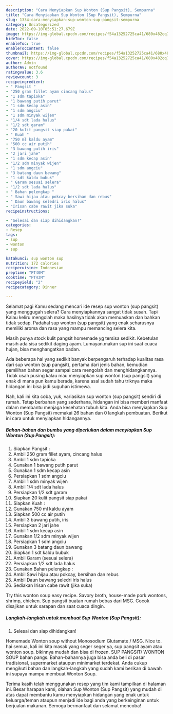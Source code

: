 ```yaml
---
description: "Cara Menyiapkan Sup Wonton (Sup Pangsit), Sempurna"
title: "Cara Menyiapkan Sup Wonton (Sup Pangsit), Sempurna"
slug: 1334-cara-menyiapkan-sup-wonton-sup-pangsit-sempurna
category: Uncategorized
date: 2022-09-10T05:51:27.679Z
image: https://img-global.cpcdn.com/recipes/f54a13252725ca41/680x482cq70/sup-wonton-sup-pangsit-foto-resep-utama.jpg
hideToc: false
enableToc: true
enableTocContent: false
thumbnail: https://img-global.cpcdn.com/recipes/f54a13252725ca41/680x482cq70/sup-wonton-sup-pangsit-foto-resep-utama.jpg
cover: https://img-global.cpcdn.com/recipes/f54a13252725ca41/680x482cq70/sup-wonton-sup-pangsit-foto-resep-utama.jpg
author: Admin
authorAv: notfound
ratingvalue: 3.6
reviewcount: 3
recipeingredient:
- " Pangsit "
- "250 gram fillet ayam cincang halus"
- "1 sdm tapioka"
- "1 bawang putih parut"
- "1 sdm kecap asin"
- "1 sdm angciu"
- "1 sdm minyak wijen"
- "1/4 sdt lada halus"
- "1/2 sdt garam"
- "20 kulit pangsit siap pakai"
- " Kuah "
- "750 ml kaldu ayam"
- "500 cc air putih"
- "3 bawang putih iris"
- "2 jari jahe"
- "1 sdm kecap asin"
- "1/2 sdm minyak wijen"
- "1 sdm angciu"
- "3 batang daun bawang"
- "1 sdt kaldu bubuk"
- " Garam sesuai selera"
- "1/2 sdt lada halus"
- " Bahan pelengkap "
- " Sawi hijau atau pokcay bersihan dan rebus"
- " Daun bawang seledri iris halus"
- "Irisan cabe rawit jika suka"
recipeinstructions:

- "Selesai dan siap dihidangkan!"
categories:
- Resep
tags:
- sup
- wonton
- sup

katakunci: sup wonton sup 
nutrition: 172 calories
recipecuisine: Indonesian
preptime: "PT40M"
cooktime: "PT43M"
recipeyield: "2"
recipecategory: Dinner

---
```



Selamat pagi Kamu sedang mencari ide resep sup wonton (sup pangsit) yang menggugah selera? Cara menyiapkannya sangat tidak susah. Tapi Kalau keliru mengolah maka hasilnya tidak akan memuaskan dan bahkan tidak sedap. Padahal sup wonton (sup pangsit) yang enak seharusnya memiliki aroma dan rasa yang mampu memancing selera kita.


Masih punya stock kulit pangsit homemade yg tersisa sedikit. Kebetulan masih ada sisa sedikit daging ayam. Lumayan.makan sup ini saat cuaca hujan, bisa menghangatkan badan.

Ada beberapa hal yang sedikit banyak berpengaruh terhadap kualitas rasa dari sup wonton (sup pangsit), pertama dari jenis bahan, kemudian pemilihan bahan segar sampai cara mengolah dan menghidangkannya. Tidak usah pusing kalau mau menyiapkan sup wonton (sup pangsit) yang enak di mana pun kamu berada, karena asal sudah tahu triknya maka hidangan ini bisa jadi suguhan istimewa.


Nah, kali ini kita coba, yuk, variasikan sup wonton (sup pangsit) sendiri di rumah. Tetap berbahan yang sederhana, hidangan ini bisa memberi manfaat dalam membantu menjaga kesehatan tubuh kita. Anda bisa menyiapkan Sup Wonton (Sup Pangsit) memakai 26 bahan dan 0 langkah pembuatan. Berikut ini cara untuk menyiapkan hidangannya.

<!--inarticleads1-->

##### Bahan-bahan dan bumbu yang diperlukan dalam menyiapkan Sup Wonton (Sup Pangsit):

1. Siapkan  Pangsit :
1. Ambil 250 gram fillet ayam, cincang halus
1. Ambil 1 sdm tapioka
1. Gunakan 1 bawang putih parut
1. Gunakan 1 sdm kecap asin
1. Persiapkan 1 sdm angciu
1. Ambil 1 sdm minyak wijen
1. Ambil 1/4 sdt lada halus
1. Persiapkan 1/2 sdt garam
1. Siapkan 20 kulit pangsit siap pakai
1. Siapkan  Kuah :
1. Gunakan 750 ml kaldu ayam
1. Siapkan 500 cc air putih
1. Ambil 3 bawang putih, iris
1. Persiapkan 2 jari jahe
1. Ambil 1 sdm kecap asin
1. Gunakan 1/2 sdm minyak wijen
1. Persiapkan 1 sdm angciu
1. Gunakan 3 batang daun bawang
1. Siapkan 1 sdt kaldu bubuk
1. Ambil  Garam (sesuai selera)
1. Persiapkan 1/2 sdt lada halus
1. Gunakan  Bahan pelengkap :
1. Ambil  Sawi hijau atau pokcay, bersihan dan rebus
1. Ambil  Daun bawang seledri iris halus
1. Sediakan Irisan cabe rawit (jika suka)


Try this wonton soup easy recipe. Savory broth, house-made pork wontons, shrimp, chicken. Sup pangsit buatan rumah bebas dari MSG. Cocok disajikan untuk sarapan dan saat cuaca dingin. 

<!--inarticleads2-->

##### Langkah-langkah untuk membuat Sup Wonton (Sup Pangsit):


1. Selesai dan siap dihidangkan!

Homemade Wonton soup without Monosodium Glutamate / MSG. Nice to. hai semua, kali ini kita masak yang seger seger ya, sup pangsit ayam atau wonton soup. bikinnya mudah dan bisa di frozen. SUP PANGSIT/ WONTON SOUP bahan pangs. Bahan-bahannya juga bisa anda beli di pasar tradisional, supermarket ataupun minimarket terdekat. Anda cukup mengikuti bahan dan langkah-langkah yang sudah kami berikan di bawah ini supaya mampu membuat Wonton Soup. 

Terima kasih telah menggunakan resep yang tim kami tampilkan di halaman ini. Besar harapan kami, olahan Sup Wonton (Sup Pangsit) yang mudah di atas dapat membantu kamu menyiapkan hidangan yang enak untuk keluarga/teman ataupun menjadi ide bagi anda yang berkeinginan untuk berjualan makanan. Semoga bermanfaat dan selamat mencoba!
